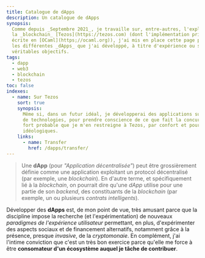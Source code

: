 ```yaml
---
title: Catalogue de dApps
description: Un catalogue de dApps
synopsis:
  Comme depuis _Septembre 2021_, je travaille sur, entre-autres, l'exploitation de
  la _blockchain_ [Tezos](https://tezos.com) (dont l'implémentation principale est
  écrite en [OCaml](https;//ocaml.org)), j'ai mis en place cette page pour indexer
  les différentes _dApps_ que j'ai développé, à titre d'expérience ou servant de
  véritables objectifs.
tags:
  - dapp
  - web3
  - blockchain
  - tezos
toc: false
indexes:
  - name: Sur Tezos
    sort: true
    synopsis:
      Même si, dans un futur idéal, je développerai des applications sur un maximum
      de technologies, pour prendre conscience de ce que fait la concurrence, il est
      fort probable que je m'en restreigne à Tezos, par confort et pour des raisons
      idéologiques.
    links:
      - name: Transfer
        href: /dapps/transfer/
---
```


> Une **dApp** (pour _"Application décentralisée"_) peut être grossièrement
> définie comme une application exploitant un protocol décentralisé (par
> exemple, une _blockchain_). En d'autre terme, et spécifiquement lié à la
> _blockchain_, on pourrait dire qu'une _dApp_ utilise pour une partie de son
> _backend_, des constituants de la _blockchain_ (par exemple, un ou plusieurs
> _contrats intelligents_).

Développer des **dApps** est, de mon point de vue, très amusant parce que la
discipline impose la recherche (et l'expérimentation) de nouveaux _paradigmes de
l'expérience utilisateur_ permettant, en plus, d'expérimenter des aspects
sociaux et de financement alternatifs, notamment grâce à la présence, presque
_invasive_, de la _cryptomonaie_. En complément, j'ai l'intime conviction que
c'est un très bon exercice parce qu'elle me force à être **consomateur d'un
écosystème auquel je tâche de contribuer**.
